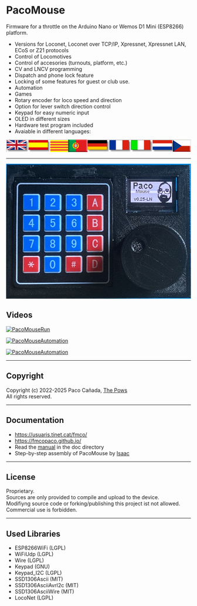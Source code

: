 # PacoMouse

Firmware for a throttle on the Arduino Nano or Wemos D1 Mini (ESP8266) platform. 
  * Versions for Loconet, Loconet over TCP/IP, Xpressnet, Xpressnet LAN, ECoS or Z21 protocols
  * Control of Locomotives
  * Control of accesories (turnouts, platform, etc.)
  * CV and LNCV programming
  * Dispatch and phone lock feature
  * Locking of some features for guest or club use.
  * Automation
  * Games
  * Rotary encoder for loco speed and direction
  * Option for lever switch direction control
  * Keypad for easy numeric input
  * OLED in different sizes
  * Hardware test program included
  * Avaiable in different languages:

  ![Lang](images/languages.png)
  
---

  ![FirstVersion](images/PacoMouse.jpg)

  ## Videos

  [![PacoMouseRun](https://img.youtube.com/vi/anvKXDgOZIg/0.jpg)](https://www.youtube.com/watch?v=anvKXDgOZIg)

  [![PacoMouseAutomation](https://img.youtube.com/vi/3rrbmPnA1nU/0.jpg)](https://www.youtube.com/watch?v=3rrbmPnA1nU)

  [![PacoMouseAutomation](https://img.youtube.com/vi/WS09ZdihYSQ/0.jpg)](https://www.youtube.com/watch?v=WS09ZdihYSQ)


---

## Copyright
Copyright (c) 2022-2025 Paco Cañada, [The Pows](https://usuaris.tinet.cat/fmco/)   
All rights reserved.

---

## Documentation
- https://usuaris.tinet.cat/fmco/
- https://fmcopaco.github.io/
- Read the [manual](doc/PacoMouse_manual.pdf) in the doc directory
- Step-by-step assembly of PacoMouse by [Isaac](https://www.iguadix.es/content/pacomouse-diy)

---

## License
Proprietary.  
Sources are only provided to compile and upload to the device.    
Modifiyng source code or forking/publishing this project ist not allowed.  
Commercial use is forbidden.  

---

## Used Libraries
  * ESP8266WiFi (LGPL)
  * WiFiUdp (LGPL)
  * Wire (LGPL)
  * Keypad (GNU)
  * Keypad_I2C (LGPL)
  * SSD1306Ascii (MIT)
  * SSD1306AsciiAvrI2c (MIT)
  * SSD1306AsciiWire (MIT)
  * LocoNet (LGPL)

